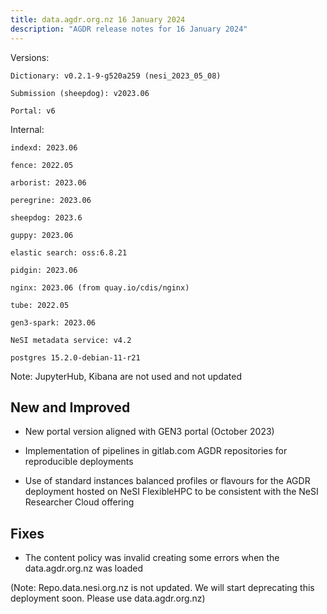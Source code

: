```yaml
---
title: data.agdr.org.nz 16 January 2024
description: "AGDR release notes for 16 January 2024"
---
```


Versions:

`Dictionary: v0.2.1-9-g520a259 (nesi_2023_05_08)`

`Submission (sheepdog): v2023.06`

`Portal: v6`

Internal:

`indexd: 2023.06`

`fence: 2022.05`

`arborist: 2023.06`

`peregrine: 2023.06`

`sheepdog: 2023.6`

`guppy: 2023.06`

`elastic search: oss:6.8.21`

`pidgin: 2023.06`

`nginx: 2023.06 (from quay.io/cdis/nginx)`

`tube: 2022.05`

`gen3-spark: 2023.06`

`NeSI metadata service: v4.2`

`postgres 15.2.0-debian-11-r21`

Note: JupyterHub, Kibana are not used and not updated

## New and Improved

- New portal version aligned with GEN3 portal (October 2023)

- Implementation of pipelines in gitlab.com AGDR repositories for reproducible deployments

- Use of standard instances balanced profiles or flavours for the AGDR deployment hosted on NeSI FlexibleHPC to be consistent with the NeSI Researcher Cloud offering

## Fixes

- The content policy was invalid creating some errors when the data.agdr.org.nz was loaded

(Note: Repo.data.nesi.org.nz is not updated. We will start deprecating this deployment soon. Please use data.agdr.org.nz)
